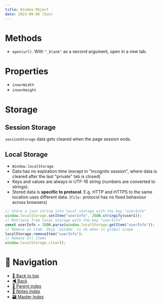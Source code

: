 ```yaml
---
title: Window Object
date: 2023-08-06 (Sun)
---
```


# Methods

- `open(url)`. With `"_blank"` as a second argument, open in a new tab.

# Properties

- `innerWidth`
- `innerHeight`

# Storage

## Session Storage

`sessionStorage` data gets cleared when the page session ends.

## Local Storage

- `Window.localStorage`
- Data has no expiration time (except in "incognito session", where data is
  cleared after the last "private" tab is closed)
- Keys and values are always in UTF-16 string (numbers are converted to
  strings).
- Stored data is **specific to protocol**. E.g. HTTP and HTTPS to the same
  location uses different data. (`file:` protocol has no fixed behaviour across
  browsers)

```javascript
// Store a json string into local storage with the key "userInfo"
window.localStorage.setItem("userInfo", JSON.stringify(user1));
// Retrieve from local storage with the key "userInfo"
const userInfo = JSON.parse(window.localStorage.getItem("userInfo"));
// Remove an item. Skip `window` is ok when in global scope
localStorage.removeItem("userInfo");
// Remove all items
window.localStorage.clear();
```

# 🧭 Navigation

- [🔼 Back to top](#)
- [◀️ Back](index.md)
- [🔖 Parent index](index.md)
- [📑 Notes Index](../../index.md)
- [🗃️ Master Index](../../../index.md)

